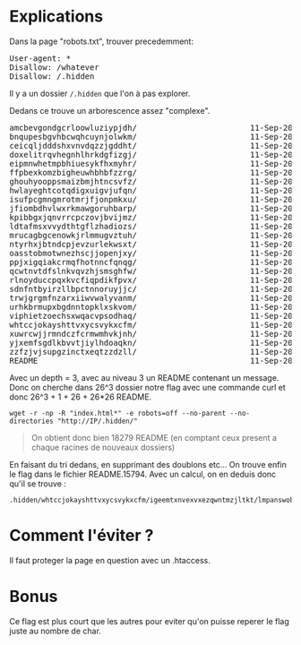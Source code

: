 # Explications
Dans la page "robots.txt", trouver precedemment:

<pre>User-agent: *
Disallow: /whatever
Disallow: /.hidden</pre>

Il y a un dossier <code>/.hidden</code> que l'on à pas explorer.

Dedans ce trouve un arborescence assez "complexe".

<pre>
amcbevgondgcrloowluziypjdh/                        11-Sep-2001 21:21                   -
bnqupesbgvhbcwqhcuynjolwkm/                        11-Sep-2001 21:21                   -
ceicqljdddshxvnvdqzzjgddht/                        11-Sep-2001 21:21                   -
doxelitrqvhegnhlhrkdgfizgj/                        11-Sep-2001 21:21                   -
eipmnwhetmpbhiuesykfhxmyhr/                        11-Sep-2001 21:21                   -
ffpbexkomzbigheuwhbhbfzzrg/                        11-Sep-2001 21:21                   -
ghouhyooppsmaizbmjhtncsvfz/                        11-Sep-2001 21:21                   -
hwlayeghtcotqdigxuigvjufqn/                        11-Sep-2001 21:21                   -
isufpcgmngmrotmrjfjonpmkxu/                        11-Sep-2001 21:21                   -
jfiombdhvlwxrkmawgoruhbarp/                        11-Sep-2001 21:21                   -
kpibbgxjqnvrrcpczovjbvijmz/                        11-Sep-2001 21:21                   -
ldtafmsxvvydthtgflzhadiozs/                        11-Sep-2001 21:21                   -
mrucagbgcenowkjrlmmugvztuh/                        11-Sep-2001 21:21                   -
ntyrhxjbtndcpjevzurlekwsxt/                        11-Sep-2001 21:21                   -
oasstobmotwnezhscjjopenjxy/                        11-Sep-2001 21:21                   -
ppjxigqiakcrmqfhotnncfqnqg/                        11-Sep-2001 21:21                   -
qcwtnvtdfslnkvqvzhjsmsghfw/                        11-Sep-2001 21:21                   -
rlnoyduccpqxkvcfiqpdikfpvx/                        11-Sep-2001 21:21                   -
sdnfntbyirzllbpctnnoruyjjc/                        11-Sep-2001 21:21                   -
trwjgrgmfnzarxiiwvwalyvanm/                        11-Sep-2001 21:21                   -
urhkbrmupxbgdnntopklxskvom/                        11-Sep-2001 21:21                   -
viphietzoechsxwqacvpsodhaq/                        11-Sep-2001 21:21                   -
whtccjokayshttvxycsvykxcfm/                        11-Sep-2001 21:21                   -
xuwrcwjjrmndczfcrmwmhvkjnh/                        11-Sep-2001 21:21                   -
yjxemfsgdlkbvvtjiylhdoaqkn/                        11-Sep-2001 21:21                   -
zzfzjvjsupgzinctxeqtzzdzll/                        11-Sep-2001 21:21                   -
README                                             11-Sep-2001 21:21                  34
</pre>

Avec un depth = 3, avec au niveau 3 un README contenant un message.
Donc on cherche dans 26^3 dossier notre flag avec une commande curl et donc 26^3 + 1 + 26 + 26*26 README.

<pre><code>wget -r -np -R "index.html*" -e robots=off --no-parent --no-directories "http://IP/.hidden/"
</code></pre>
> On obtient donc bien 18279 README (en comptant ceux present a chaque racines de nouveaux dossiers)

En faisant du tri dedans, en supprimant des doublons etc...
On trouve enfin le flag dans le fichier README.15794.
Avec un calcul, on en deduis donc qu'il se trouve :
<pre><code>.hidden/whtccjokayshttvxycsvykxcfm/igeemtxnvexvxezqwntmzjltkt/lmpanswobhwcozdqixbowvbrhw/README</code></pre>

# Comment l'éviter ?
Il faut proteger la page en question avec un .htaccess.

# Bonus
Ce flag est plus court que les autres pour eviter qu'on puisse reperer le flag juste au nombre de char.